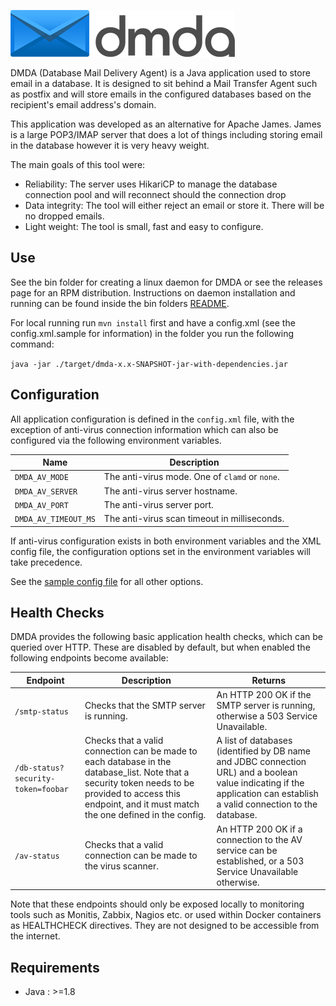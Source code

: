 ![DMDA](https://raw.githubusercontent.com/Fivium/DMDA/master/dmda-logo.png)

DMDA (Database Mail Delivery Agent) is a Java application used to store email in a database. It is designed to sit behind a Mail Transfer Agent such 
as postfix and will store emails in the configured databases based on the recipient's email address's domain. 

This application was developed as an alternative for Apache James. James is a large POP3/IMAP server that does a lot of 
things including storing email in the database however it is very heavy weight.

The main goals of this tool were:

- Reliability: The server uses HikariCP to manage the database connection pool and will reconnect should the connection 
  drop
- Data integrity: The tool will either reject an email or store it. There will be no dropped emails.
- Light weight: The tool is small, fast and easy to configure.

Use
--------------------------------------
See the bin folder for creating a linux daemon for DMDA or see the releases page for an RPM distribution.
Instructions on daemon installation and running can be found inside the bin folders [README](bin/README.md).

For local running run `mvn install` first and have a config.xml (see the config.xml.sample for information) in the 
folder you run the following command:

`java -jar ./target/dmda-x.x-SNAPSHOT-jar-with-dependencies.jar`


Configuration
--------------------------------------
All application configuration is defined in the `config.xml` file, with the exception of anti-virus connection information which can also be configured via the following environment variables.

|Name|Description|
|---|---|
|`DMDA_AV_MODE`|The anti-virus mode. One of `clamd` or `none`.|
|`DMDA_AV_SERVER`|The anti-virus server hostname.|
|`DMDA_AV_PORT`|The anti-virus server port.|
|`DMDA_AV_TIMEOUT_MS`|The anti-virus scan timeout in milliseconds.|

If anti-virus configuration exists in both environment variables and the XML config file, the configuration options set in the environment variables will take precedence.

See the [sample config file](https://github.com/Fivium/DMDA/blob/master/config.xml.sample) for all other options.

Health Checks
--------------------------------------
DMDA provides the following basic application health checks, which can be queried over HTTP.
These are disabled by default, but when enabled the following endpoints become available:

|Endpoint|Description|Returns|
|---|---|---|
|`/smtp-status`|Checks that the SMTP server is running.|An HTTP 200 OK if the SMTP server is running, otherwise a 503 Service Unavailable.|
|`/db-status?security-token=foobar`|Checks that a valid connection can be made to each database in the database_list. Note that a security token needs to be provided to access this endpoint, and it must match the one defined in the config.|A list of databases (identified by DB name and JDBC connection URL) and a boolean value indicating if the application can establish a valid connection to the database.|
|`/av-status`|Checks that a valid connection can be made to the virus scanner.|An HTTP 200 OK if a connection to the AV service can be established, or a 503 Service Unavailable otherwise.|

Note that these endpoints should only be exposed locally to monitoring tools such as Monitis, Zabbix, Nagios etc. or used within Docker containers as HEALTHCHECK directives. They are not designed to be accessible from the internet.

Requirements
--------------------------------------
- Java : >=1.8